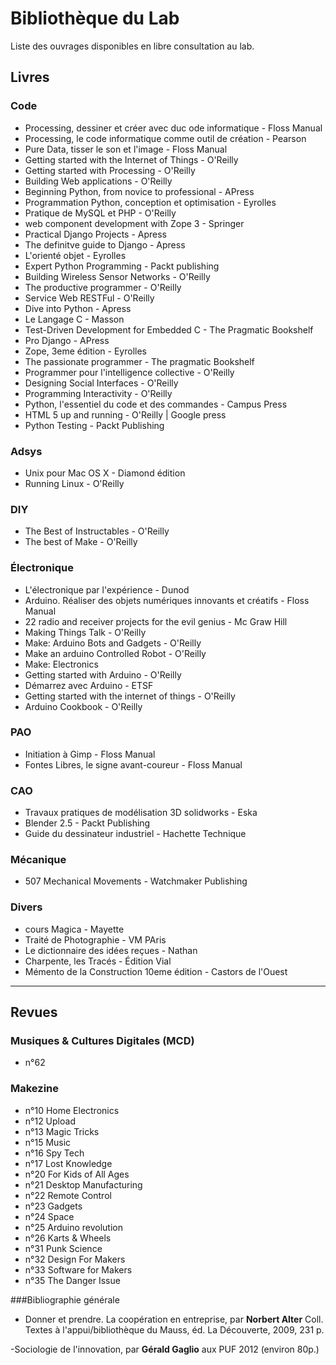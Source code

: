 # Bibliothèque du Lab

Liste des ouvrages disponibles en libre consultation au lab.

## Livres
### Code
- Processing, dessiner et créer avec duc ode informatique - Floss Manual 
- Processing, le code informatique comme outil de création - Pearson  
- Pure Data, tisser le son et l'image - Floss Manual
- Getting started with the Internet of Things - O'Reilly
- Getting started with Processing - O'Reilly
- Building Web applications - O'Reilly
- Beginning Python, from novice to professional - APress
- Programmation Python, conception et optimisation - Eyrolles
- Pratique de MySQL et PHP - O'Reilly
- web component development with Zope 3 - Springer
- Practical Django Projects - Apress
- The definitve guide to Django - Apress
- L'orienté objet - Eyrolles
- Expert Python Programming - Packt publishing
- Building Wireless Sensor Networks - O'Reilly
- The productive programmer - O'Reilly
- Service Web RESTFul - O'Reilly
- Dive into Python - Apress
- Le Langage C - Masson
- Test-Driven Development for Embedded C - The Pragmatic Bookshelf
- Pro Django - APress
- Zope, 3eme édition - Eyrolles
- The passionate programmer - The pragmatic Bookshelf
- Programmer pour l'intelligence collective - O'Reilly
- Designing Social Interfaces - O'Reilly
- Programming Interactivity - O'Reilly
- Python, l'essentiel du code et des commandes - Campus Press
- HTML 5 up and running - O'Reilly | Google press
- Python Testing - Packt Publishing

### Adsys
- Unix pour Mac OS X - Diamond édition
- Running Linux - O'Reilly

### DIY
- The Best of Instructables - O'Reilly
- The best of Make - O'Reilly

### Électronique
- L'électronique par l'expérience - Dunod
- Arduino. Réaliser des objets numériques innovants et créatifs - Floss Manual
- 22 radio and receiver projects for the evil genius - Mc Graw Hill
- Making Things Talk - O'Reilly
- Make: Arduino Bots and Gadgets - O'Reilly
- Make an arduino Controlled Robot - O'Reilly
- Make: Electronics
- Getting started with Arduino - O'Reilly
- Démarrez avec Arduino - ETSF
- Getting started with the internet of things - O'Reilly
- Arduino Cookbook - O'Reilly


### PAO
- Initiation à Gimp - Floss Manual
- Fontes Libres, le signe avant-coureur - Floss Manual

### CAO
- Travaux pratiques de modélisation 3D solidworks - Eska
- Blender 2.5 - Packt Publishing
- Guide du dessinateur industriel - Hachette Technique

### Mécanique
- 507 Mechanical Movements - Watchmaker Publishing

### Divers
- cours Magica - Mayette
- Traité de Photographie - VM PAris
- Le dictionnaire des idées reçues - Nathan
- Charpente, les Tracés - Édition Vial
- Mémento de la Construction 10eme édition - Castors de l'Ouest

****

## Revues
### Musiques & Cultures Digitales (MCD)
- n°62

### Makezine
- n°10 Home Electronics
- n°12 Upload
- n°13 Magic Tricks
- n°15 Music
- n°16 Spy Tech
- n°17 Lost Knowledge
- n°20 For Kids of All Ages
- n°21 Desktop Manufacturing
- n°22 Remote Control
- n°23 Gadgets
- n°24 Space
- n°25 Arduino revolution
- n°26 Karts & Wheels
- n°31 Punk Science
- n°32 Design For Makers
- n°33 Software for Makers
- n°35 The Danger Issue


###Bibliographie générale

- Donner et prendre. La coopération en entreprise, par **Norbert Alter**
Coll. Textes à l'appui/bibliothèque du Mauss, éd. La Découverte, 2009, 231 p.

-Sociologie de l'innovation, par **Gérald Gaglio** aux PUF 2012 (environ 80p.)
